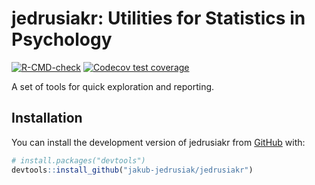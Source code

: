 
<!-- README.md is generated from README.Rmd. Please edit that file -->

# jedrusiakr: Utilities for Statistics in Psychology

<!-- badges: start -->

[![R-CMD-check](https://github.com/jakub-jedrusiak/jedrusiakr/actions/workflows/R-CMD-check.yaml/badge.svg)](https://github.com/jakub-jedrusiak/jedrusiakr/actions/workflows/R-CMD-check.yaml)
[![Codecov test
coverage](https://codecov.io/gh/jakub-jedrusiak/jedrusiakr/branch/master/graph/badge.svg)](https://app.codecov.io/gh/jakub-jedrusiak/jedrusiakr?branch=master)
<!-- badges: end -->

A set of tools for quick exploration and reporting.

## Installation

You can install the development version of jedrusiakr from
[GitHub](https://github.com/) with:

``` r
# install.packages("devtools")
devtools::install_github("jakub-jedrusiak/jedrusiakr")
```
